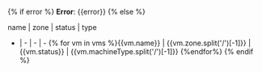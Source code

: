 

{% if error %}
**Error**: {{error}}
{% else %}

name | zone | status | type
- | - | - | -
{% for vm in vms %}{{vm.name}} | {{vm.zone.split('/')[-1]}} | {{vm.status}} | {{vm.machineType.split('/')[-1]}}
{%endfor%}
{% endif %}

